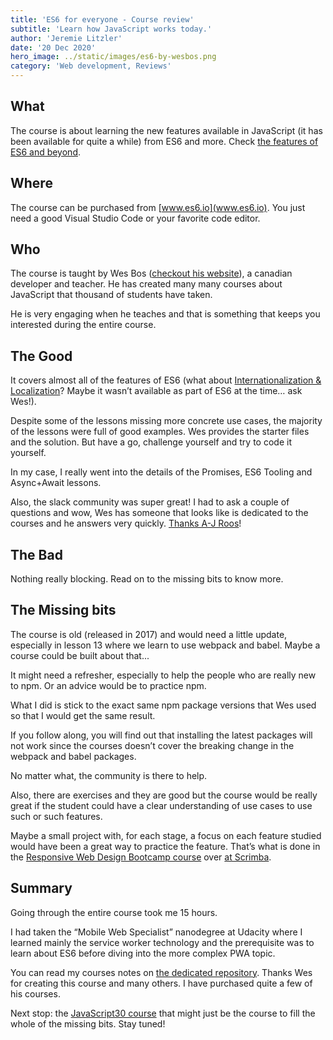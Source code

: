 ```yaml
---
title: 'ES6 for everyone - Course review'
subtitle: 'Learn how JavaScript works today.'
author: 'Jeremie Litzler'
date: '20 Dec 2020'
hero_image: ../static/images/es6-by-wesbos.png
category: 'Web development, Reviews'
---
```


## What

The course is about learning the new features available in JavaScript (it has been available for quite a while) from ES6 and more. Check [the features of ES6 and beyond](http://es6-features.org/).

## Where

The course can be purchased from [www.es6.io](www.es6.io).
You just need a good Visual Studio Code or your favorite code editor.

## Who

The course is taught by Wes Bos ([checkout his website](https://wesbos.com)), a canadian developer and teacher.
He has created many many courses about JavaScript that thousand of students have taken.

He is very engaging when he teaches and that is something that keeps you interested during the entire course.

## The Good

It covers almost all of the features of ES6 (what about [Internationalization & Localization](http://es6-features.org/#Collation)? Maybe it wasn’t available as part of ES6 at the time… ask Wes!).

Despite some of the lessons missing more concrete use cases, the majority of the lessons were full of good examples.
Wes provides the starter files and the solution. But have a go, challenge yourself and try to code it yourself.

In my case, I really went into the details of the Promises, ES6 Tooling and Async+Await lessons.

Also, the slack community was super great! I had to ask a couple of questions and wow, Wes has someone that looks like is dedicated to the courses and he answers very quickly. [Thanks A-J Roos](https://twitter.com/_asjas?lang=fr)!

## The Bad

Nothing really blocking. Read on to the missing bits to know more.

## The Missing bits

The course is old (released in 2017) and would need a little update, especially in lesson 13 where we learn to use webpack and babel. Maybe a course could be built about that...

It might need a refresher, especially to help the people who are really new to npm. Or an advice would be to practice npm.

What I did is stick to the exact same npm package versions that Wes used so that I would get the same result.

If you follow along, you will find out that installing the latest packages will not work since the courses doesn’t cover the breaking change in the webpack and babel packages.

No matter what, the community is there to help.

Also, there are exercises and they are good but the course would be really great if the student could have a clear understanding of use cases to use such or such features.

Maybe a small project with, for each stage, a focus on each feature studied would have been a great way to practice the feature. That’s what is done in the [Responsive Web Design Bootcamp course](https://iamjeremie.me/post/webresponsive-bootcamp-by-scrimba) over [at Scrimba](https://scrimba.com/).

## Summary

Going through the entire course took me 15 hours.

I had taken the “Mobile Web Specialist” nanodegree at Udacity where I learned mainly the service worker technology and the prerequisite was to learn about ES6 before diving into the more complex PWA topic.

You can read my courses notes on [the dedicated repository](https://github.com/JeremieLitzler/wesbos-es6/blob/master/README.md).
Thanks Wes for creating this course and many others. I have purchased quite a few of his courses.

Next stop: the [JavaScript30 course](https://javascript30.com/) that might just be the course to fill the whole of the missing bits. Stay tuned!
